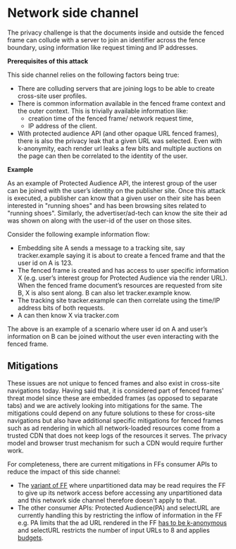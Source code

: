 # Network side channel

The privacy challenge is that the  documents inside and outside the fenced frame can collude with a server to join an identifier across the fence boundary, using information like request timing and IP addresses. 

**Prerequisites of this attack**

This side channel relies on the following factors being true:
* There are colluding servers that are joining logs to be able to create cross-site user profiles. 
* There is common information available in the fenced frame context and the outer context. This is trivially available information like:
  * creation time of the fenced frame/ network request time,
  * IP address of the client.
* With protected audience API (and other opaque URL fenced frames), there is also the privacy leak that a given URL was selected. Even with k-anonymity, each render url leaks a few bits and multiple auctions on the page can then be correlated to the identity of the user.

**Example**

As an example of Protected Audience API, the interest group of the user can be joined with the user’s identity on the publisher site. Once this attack is executed, a publisher can know that a given user on their site has been interested in "running shoes" and has been browsing sites related to "running shoes".
Similarly, the advertiser/ad-tech can know the site their ad was shown on along with the user-id of the user on those sites.

Consider the following example information flow:

*   Embedding site A sends a message to a tracking site, say tracker.example saying it is about to create a fenced frame and that the user id on A is 123.
*   The fenced frame is created and has access to user specific information X (e.g. user’s interest group for Protected Audience via the render URL). When the fenced frame document’s resources are requested from site B, X is also sent along. B can also let tracker.example know.
*   The tracking site tracker.example can then correlate using the time/IP address bits of both requests.
*   A can then know X via tracker.com

The above is an example of a scenario where user id on A and user’s information on B can be joined without the user even interacting with the fenced frame.

## Mitigations

These issues are not unique to fenced frames and also exist in cross-site navigations today. Having said that, it is considered part of fenced frames' threat model since these are embedded frames (as opposed to separate tabs) and we are actively looking into mitigations for the same. The mitigations could depend on any future solutions to these for cross-site navigations but also have additional specific mitigations for fenced frames such as ad rendering in which all network-loaded resources come from a trusted CDN that does not keep logs of the resources it serves. The privacy model and browser trust mechanism for such a CDN would require further work.

For completeness, there are current mitigations in FFs consumer APIs to reduce the impact of this side channel:
- The [variant of FF](https://github.com/WICG/fenced-frame/blob/master/explainer/fenced_frames_with_local_unpartitioned_data_access.md) where unpartitioned data may be read requires the FF to give up its network access before accessing any unpartitioned data and this network side channel therefore doesn't apply to that.
- The other consumer APIs: Protected Audience(PA) and selectURL are currently handling this by restricting the inflow of information in the FF e.g. PA limits that the ad URL rendered in the FF [has to be k-anonymous](https://github.com/WICG/turtledove/blob/main/FLEDGE.md#:~:text=The%20k%2Danonymity%20protection%20for%20the%20auction%20winning%20ad%20creative%20URL%20is%20still%20important%20as%20the%20URL%20potentially%20contains%20information%20from%20two%20sites%2C%20the%20joining%20and%20auction%20sites.) and selectURL restricts the number of input URLs to 8 and applies [budgets](https://github.com/WICG/shared-storage/blob/main/select-url.md#budgeting).

